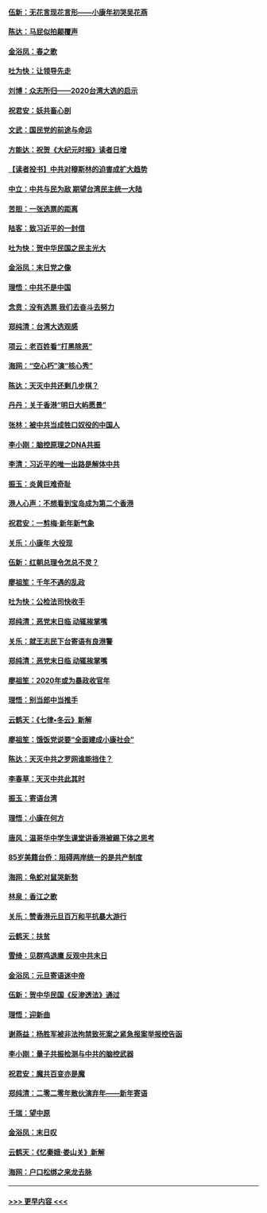 #### [伍新：无花言现花言形——小康年初哭吴花燕](../pages/nsc993/n11800044.md?t=01172201) 
#### [陈达：马屁似拍颠覆声](../pages/nsc993/n11800010.md?t=01172201) 
#### [金浴凤：春之歌](../pages/nsc993/n11797687.md?t=01172201) 
#### [吐为快：让领导先走](../pages/nsc993/n11797512.md?t=01172201) 
#### [刘博：众志所归——2020台湾大选的启示](../pages/nsc993/n11796878.md?t=01172201) 
#### [祝君安：妖共畜心剖](../pages/nsc993/n11794273.md?t=01172201) 
#### [文武：国民党的前途与命运](../pages/nsc993/n11794198.md?t=01172201) 
#### [方能达：祝贺《大纪元时报》读者日增](../pages/nsc993/n11793807.md?t=01172201) 
#### [【读者投书】中共对穆斯林的迫害成扩大趋势](../pages/nsc993/n11791371.md?t=01172201) 
#### [中立：中共与民为敌 期望台湾民主统一大陆](../pages/nsc993/n11790392.md?t=01172201) 
#### [苦胆：一张选票的距离](../pages/nsc993/n11788914.md?t=01172201) 
#### [陆客：致习近平的一封信](../pages/nsc993/n11788867.md?t=01172201) 
#### [吐为快：贺中华民国之民主光大](../pages/nsc993/n11788618.md?t=01172201) 
#### [金浴凤：末日党之像](../pages/nsc993/n11787475.md?t=01172201) 
#### [理悟：中共不是中国](../pages/nsc993/n11787463.md?t=01172201) 
#### [念贲：没有选票  我们去奋斗去努力](../pages/nsc993/n11787398.md?t=01172201) 
#### [郑纯清：台湾大选观感](../pages/nsc993/n11786210.md?t=01172201) 
#### [项云：老百姓看“打黑除恶”](../pages/nsc993/n11785398.md?t=01172201) 
#### [海网：“空心朽”演“核心秀”](../pages/nsc993/n11783874.md?t=01172201) 
#### [陈达：天灭中共还剩几步棋？](../pages/nsc993/n11783719.md?t=01172201) 
#### [丹丹：关于香港“明日大屿愿景”](../pages/nsc993/n11783273.md?t=01172201) 
#### [张林：被中共当成牲口奴役的中国人](../pages/nsc993/n11782397.md?t=01172201) 
#### [李小刚：脑控原理之DNA共振](../pages/nsc993/n11780962.md?t=01172201) 
#### [李清：习近平的唯一出路是解体中共](../pages/nsc993/n11780866.md?t=01172201) 
#### [振玉：炎黄巨难奇耻](../pages/nsc993/n11779632.md?t=01172201) 
#### [港人心声：不想看到宝岛成为第二个香港](../pages/nsc993/n11778817.md?t=01172201) 
#### [祝君安：一剪梅‧新年新气象](../pages/nsc993/n11776340.md?t=01172201) 
#### [关乐：小康年 大役现](../pages/nsc993/n11774213.md?t=01172201) 
#### [伍新：红朝总理令怎总不灵？](../pages/nsc993/n11770813.md?t=01172201) 
#### [廖祖笙：千年不遇的乱政](../pages/nsc993/n11770373.md?t=01172201) 
#### [吐为快：公检法司快收手](../pages/nsc993/n11770359.md?t=01172201) 
#### [郑纯清：恶党末日临 动辄挨掌嘴](../pages/nsc993/n11769912.md?t=01172201) 
#### [关乐：就王志民下台寄语有良港警](../pages/nsc993/n11769903.md?t=01172201) 
#### [郑纯清：恶党末日临 动辄挨掌嘴](../pages/nsc993/n11769356.md?t=01172201) 
#### [廖祖笙：2020年或为暴政收官年](../pages/nsc993/n11768216.md?t=01172201) 
#### [理悟：别当郎中当推手](../pages/nsc993/n11768243.md?t=01172201) 
#### [云鹤天：《七律▪冬云》新解](../pages/nsc993/n11768204.md?t=01172201) 
#### [廖祖笙：饿饭党说要“全面建成小康社会”](../pages/nsc993/n11767482.md?t=01172201) 
#### [陈达：天灭中共之罗网谁能挡住？](../pages/nsc993/n11767465.md?t=01172201) 
#### [李春草：天灭中共此其时](../pages/nsc993/n11767452.md?t=01172201) 
#### [振玉：寄语台湾](../pages/nsc993/n11767432.md?t=01172201) 
#### [理悟：小康在何方](../pages/nsc993/n11767394.md?t=01172201) 
#### [唐风：温哥华中学生课堂讲香港被踢下体之思考](../pages/nsc993/n11766848.md?t=01172201) 
#### [85岁美籍台侨：阻碍两岸统一的是共产制度](../pages/nsc993/n11765043.md?t=01172201) 
#### [海网：龟蛇对鼠哭新愁](../pages/nsc993/n11764895.md?t=01172201) 
#### [林泉：香江之歌](../pages/nsc993/n11764415.md?t=01172201) 
#### [关乐：赞香港元旦百万和平抗暴大游行](../pages/nsc993/n11764382.md?t=01172201) 
#### [云鹤天：扶贫](../pages/nsc993/n11764245.md?t=01172201) 
#### [雪绮：见群鸡退鹰  反观中共末日](../pages/nsc993/n11762112.md?t=01172201) 
#### [金浴凤：元旦寄语迷中帝](../pages/nsc993/n11761788.md?t=01172201) 
#### [伍新：贺中华民国《反渗透法》通过](../pages/nsc993/n11761994.md?t=01172201) 
#### [理悟：迎新曲](../pages/nsc993/n11761152.md?t=01172201) 
#### [谢燕益：杨胜军被非法拘禁致死案之紧急报案举报控告函](../pages/nsc993/n11756134.md?t=01172201) 
#### [李小刚：量子共振检测与中共的脑控武器](../pages/nsc993/n11754518.md?t=01172201) 
#### [祝君安：魔共百变亦是魔](../pages/nsc993/n11754469.md?t=01172201) 
#### [郑纯清：二零二零年散伙演弃年——新年寄语](../pages/nsc993/n11754195.md?t=01172201) 
#### [千瑞：望中原](../pages/nsc993/n11754159.md?t=01172201) 
#### [金浴凤：末日叹](../pages/nsc993/n11752359.md?t=01172201) 
#### [云鹤天：《忆秦娥‧娄山关》新解](../pages/nsc993/n11752348.md?t=01172201) 
#### [海网：户口松绑之来龙去脉](../pages/nsc993/n11752328.md?t=01172201) 

----
#### [ >>> 更早内容 <<< ](../indexes/nsc993-earlier.md)
